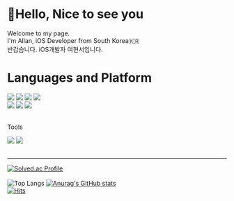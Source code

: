 <div align="left">
<!--   <img src="https://capsule-render.vercel.app/api?type=slice&color=auto&height=300&section=header&text=Team11%20🔥코친놈들🔥&desc=2023%20LIKELION%20APP-iOS3rd&animation=twinkling&fontSize=80&descSize=30&FontAlign=40&descAlignY=70" />
  <h1>iOS개발자를 꿈꾸는 멋사 3기생 여현서 입니다</h1> -->
  <h1>👋Hello, Nice to see you</h1>
  Welcome to my page.
  <br>
  I'm Allan, iOS Developer from South Korea🇰🇷
  <br>
  반갑습니다. iOS개발자 여현서입니다.
  <br>
  <h1>Languages and Platform</h1>
  <img src="https://img.shields.io/badge/C-A8B9CC?style=for-the-badge&logo=c&logoColor=white"> <!-- C -->
  <img src="https://img.shields.io/badge/C%2B%2B-00599C?style=for-the-badge&logo=c%2B%2B&logoColor=white"> <!-- C++ -->
  <img src="https://img.shields.io/badge/Vim-019733?style=for-the-badge&logo=vim&logoColor=white"> <!-- Vim -->
  <img src="https://img.shields.io/badge/HTML5-E34F26?style=for-the-badge&logo=html5&logoColor=white"><br> <!-- HTML -->
  <img src="https://img.shields.io/badge/CSS3-1572B6?style=for-the-badge&logo=css3&logoColor=white"> <!-- CSS -->
  <img src="https://img.shields.io/badge/JavaScript-F7DF1E?style=for-the-badge&logo=javascript&logoColor=white"> <!-- Java -->
  <img src="https://img.shields.io/badge/Swfit-F05138?style=for-the-badge&logo=swift&logoColor=white"> <!-- Swift -->
  <!-- SwiftUI -->
  <!-- UIKit -->
  <!-- JavaScript -->
  <!-- Markdown -->
  
  <br>
  <br>
  <p>Tools</p>
  <img src="https://img.shields.io/badge/Visual Studio Code-007ACC?style=for-the-badge&logo=visual studio code&logoColor=white">
  <img src="https://img.shields.io/badge/Xcode-147EFB?style=for-the-badge&logo=xcode&logoColor=white">
  <br>
  <br>
</div>

---
[![Solved.ac Profile](http://mazassumnida.wtf/api/v2/generate_badge?boj=dogo)](https://solved.ac/dogo/)<br>
<br>
![Top Langs](https://github-readme-stats.vercel.app/api/top-langs/?username=ahario&layout=compact) [![Anurag's GitHub stats](https://github-readme-stats.vercel.app/api?username=Ahario)](https://github.com/anuraghazra/github-readme-stats)
<br>
[![Hits](https://hits.seeyoufarm.com/api/count/incr/badge.svg?url=https%3A%2F%2Fgithub.com%2FAhario&count_bg=%2379C83D&title_bg=%23555555&icon=&icon_color=%23E7E7E7&title=hits&edge_flat=false)](https://hits.seeyoufarm.com)

<!-- Just in case
## 취미👾
* 게임
* 음악, 영화 감상
* 헬스🏋️‍♂️
https://github.com/Ahario/mygomoku
![Anurag's GitHub stats](https://github-readme-stats.vercel.app/api?username=Ahario&theme=great-gatsby&show_icons=true)
-->
